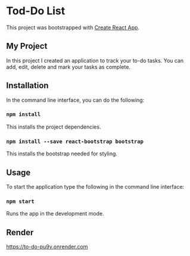 # Tod-Do List

This project was bootstrapped with [Create React App](https://github.com/facebook/create-react-app).

## My Project

In this project I created an application to track your to-do tasks. You can add, edit, delete and mark your tasks as complete.

## Installation

In the command line interface, you can do the following:

### `npm install`
This installs the project dependencies.

### `npm install --save react-bootstrap bootstrap`
This installs the bootstrap needed for styling.

## Usage
To start the application type the following in the command line interface:

### `npm start`

Runs the app in the development mode.

## Render
https://to-do-pu9v.onrender.com  
